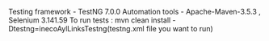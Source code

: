   Testing framework  - TestNG 7.0.0
  Automation tools - Apache-Maven-3.5.3 , Selenium 3.141.59
  To run tests : mvn clean install -Dtestng=inecoAylLinksTestng(testng.xml file you want to run)
